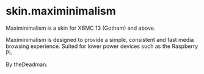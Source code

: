skin.maximinimalism
===================

Maximinimalism is a skin for XBMC 13 (Gotham) and above.

Maximinimalism is designed to provide a simple, consistent and fast media browsing experience. Suited for lower power devices such as the Raspberry Pi.

By theDeadman.

  